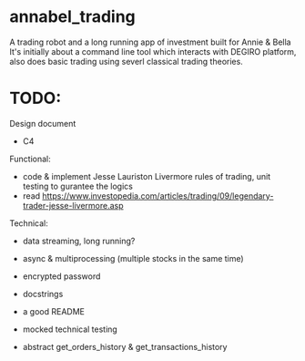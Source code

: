 # annabel_trading
A trading robot and a long running app of investment built for Annie &amp; Bella
It's initially about a command line tool which interacts with DEGIRO platform, also does basic trading using severl classical trading theories.


# TODO:
Design document
- C4

Functional:
- code & implement Jesse Lauriston Livermore rules of trading, unit testing to gurantee the logics 
- read https://www.investopedia.com/articles/trading/09/legendary-trader-jesse-livermore.asp

Technical:
- data streaming, long running?
- async & multiprocessing (multiple stocks in the same time)

- encrypted password
- docstrings
- a good README
- mocked technical testing
- abstract get_orders_history & get_transactions_history

